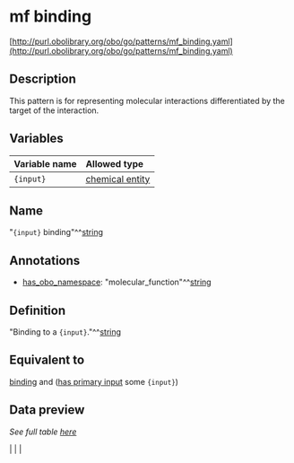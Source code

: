 # mf binding

[http://purl.obolibrary.org/obo/go/patterns/mf_binding.yaml](http://purl.obolibrary.org/obo/go/patterns/mf_binding.yaml)

## Description

This pattern is for representing molecular interactions differentiated by the target of the interaction.




## Variables

| Variable name | Allowed type |
|:--------------|:-------------|
| `{input}` | [chemical entity](http://purl.obolibrary.org/obo/CHEBI_24431) |

## Name

"`{input}` binding"^^[string](http://www.w3.org/2001/XMLSchema#string)

## Annotations

- [has_obo_namespace](http://www.geneontology.org/formats/oboInOwl#hasOBONamespace): "molecular_function"^^[string](http://www.w3.org/2001/XMLSchema#string)

## Definition

"Binding to a `{input}`."^^[string](http://www.w3.org/2001/XMLSchema#string)

## Equivalent to

[binding](http://purl.obolibrary.org/obo/GO_0005488)  and ([has primary input](http://purl.obolibrary.org/obo/RO_0004009) some `{input}`)







## Data preview

*See full table [here](https://github.com/geneontology/go-ontology/tree/master/src/design_patterns/mf_binding.tsv)*

|  |
|


